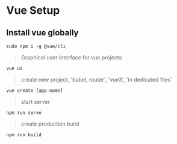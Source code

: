 # Vue Setup
## Install vue globally
```
sudo npm i -g @vue/cli
```
> Graphical user interface for vue projects
```
vue ui
```
> create new project, 'babel, router', 'vue3', 'in dedicated files'
```
vue create [app-name]
```
> start server
```
npm run serve
```
> create production build
```
npm run build
```
